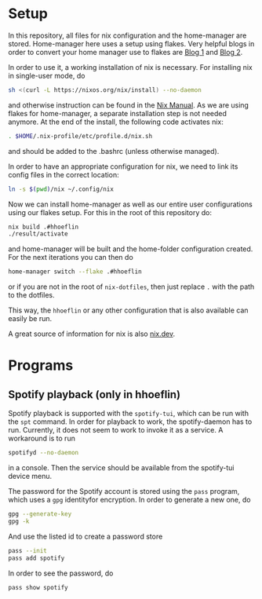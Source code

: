 # Setup

In this repository, all files for nix configuration and the home-manager are stored.
Home-manager here uses a setup using flakes. Very helpful blogs in order to
convert your home manager use to flakes are [Blog 1][blog_1] and [Blog 2][blog_2].

[blog_1]: https://dee.underscore.world/blog/home-manager-flakes/
[blog_2]: https://dzone.com/articles/nixos-home-manager-on-native-nix-flake-installatio

In order to use it, a working installation of nix is necessary. For installing nix in
single-user mode, do

```bash
sh <(curl -L https://nixos.org/nix/install) --no-daemon
```
and otherwise instruction can be found in the [Nix Manual][nix_manual_install]. As we
are using flakes for home-manager, a separate installation step is not
needed anymore. At the end of the install, the following code activates nix:

```bash
. $HOME/.nix-profile/etc/profile.d/nix.sh
```
and should be added to the .bashrc (unless otherwise managed).

[nix_manual_install]: https://nixos.org/manual/nix/unstable/installation/installing-binary.html

In order to have an appropriate configuration for nix, we need to link
its config files in the correct location:

```bash
ln -s $(pwd)/nix ~/.config/nix
```

Now we can install home-manager as well as our entire user configurations using our flakes setup.
For this in the root of this repository do:

```bash
nix build .#hhoeflin
./result/activate
```

and home-manager will be built and the home-folder configuration created. For the
next iterations you can then do

```bash
home-manager switch --flake .#hhoeflin
```
or if you are not in the root of `nix-dotfiles`, then just replace `.` with the
path to the dotfiles.

This way, the `hhoeflin` or any other configuration that is also available
can easily be run.

A great source of information for nix is also [nix.dev][nix.dev].

[nix.dev]: https://nix.dev/

# Programs

## Spotify playback (only in hhoeflin)

Spotify playback is supported with the `spotify-tui`, which can be run with the `spt` command.
In order for playback to work, the spotify-daemon has to run. Currently, it does not seem
to work to invoke it as a service. A workaround is to run
```bash
spotifyd --no-daemon
```
in a console. Then the service should be available from the spotify-tui device menu.

The password for the Spotify account is stored using the `pass` program, which uses
a `gpg` identityfor encryption. In order to generate a new one, do
```bash
gpg --generate-key
gpg -k
```

And use the listed id to create a password store

```bash
pass --init
pass add spotify
```

In order to see the password, do
```
pass show spotify
```
